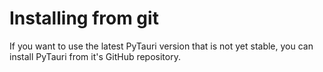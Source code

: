 # Installing from git

If you want to use the latest PyTauri version that is not yet stable, you can install PyTauri from it's GitHub
repository.